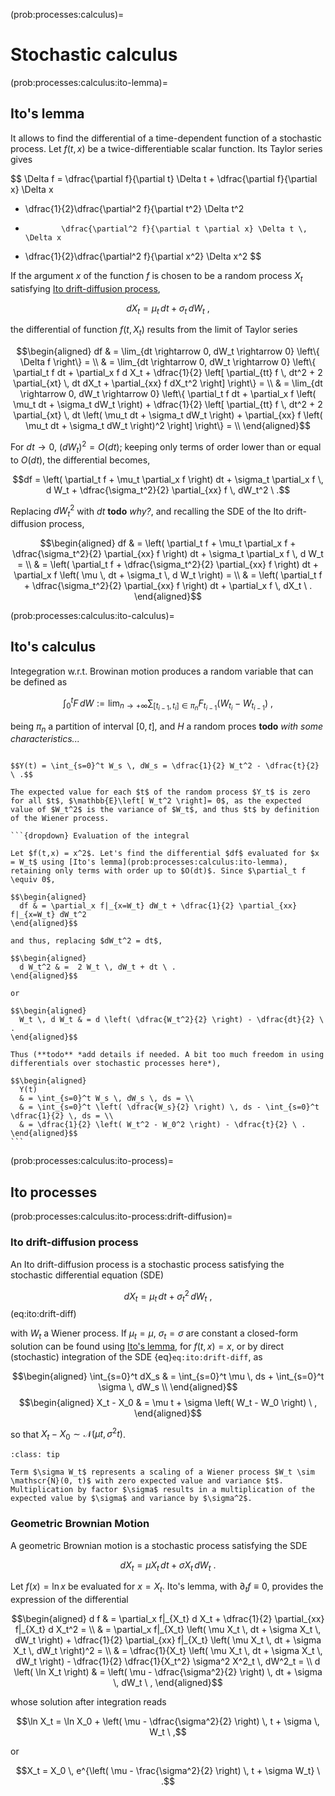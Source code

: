 (prob:processes:calculus)=
# Stochastic calculus

(prob:processes:calculus:ito-lemma)=
## Ito's lemma

It allows to find the differential of a time-dependent function of a stochastic process. Let $f(t,x)$ be a twice-differentiable scalar function. Its Taylor series gives

$$
\Delta f = \dfrac{\partial f}{\partial t} \Delta t + \dfrac{\partial f}{\partial x} \Delta x 
  + \dfrac{1}{2}\dfrac{\partial^2 f}{\partial t^2} \Delta t^2  
  +             \dfrac{\partial^2 f}{\partial t \partial x} \Delta t \, \Delta x  
  + \dfrac{1}{2}\dfrac{\partial^2 f}{\partial x^2} \Delta x^2 
$$

If the argument $x$ of the function $f$ is chosen to be a random process $X_t$ satisfying [Ito drift-diffusion process](prob:processes:calculus:ito-process:drift-diffusion),

$$d X_t = \mu_t \, dt + \sigma_t \, dW_t \ ,$$

the differential of function $f(t,X_t)$ results from the limit of Taylor series 

$$\begin{aligned}
  df
  & = \lim_{dt \rightarrow 0, dW_t \rightarrow 0} \left\{ \Delta f \right\} = \\
  & = \lim_{dt \rightarrow 0, dW_t \rightarrow 0} \left\{ \partial_t f dt + \partial_x f d X_t + \dfrac{1}{2} \left[ \partial_{tt} f \, dt^2 + 2 \partial_{xt} \, dt dX_t + \partial_{xx} f dX_t^2 \right] \right\} = \\
  & = \lim_{dt \rightarrow 0, dW_t \rightarrow 0} \left\{ \partial_t f dt + \partial_x f \left( \mu_t dt + \sigma_t dW_t \right) + \dfrac{1}{2} \left[ \partial_{tt} f \, dt^2 + 2 \partial_{xt} \, dt \left( \mu_t dt + \sigma_t dW_t \right) + \partial_{xx} f \left( \mu_t dt + \sigma_t dW_t \right)^2 \right] \right\} = \\
\end{aligned}$$

For $dt \rightarrow 0$, $\left(d W_t\right)^2 = O(dt)$; keeping only terms of order lower than or equal to $O(dt)$, the differential becomes,

$$df = \left( \partial_t f + \mu_t \partial_x f  \right) dt + \sigma_t \partial_x f \, d W_t + \dfrac{\sigma_t^2}{2} \partial_{xx} f \, dW_t^2 \ .$$

Replacing $dW_t^2$ with $d t$ **todo** *why?*, and recalling the SDE of the Ito drift-diffusion process,

$$\begin{aligned}
  df
  & = \left( \partial_t f + \mu_t \partial_x f + \dfrac{\sigma_t^2}{2} \partial_{xx} f \right) dt + \sigma_t \partial_x f \, d W_t = \\
  & = \left( \partial_t f +  \dfrac{\sigma_t^2}{2} \partial_{xx} f \right) dt + \partial_x f \left( \mu \, dt + \sigma_t \, d W_t \right) = \\
  & = \left( \partial_t f +  \dfrac{\sigma_t^2}{2} \partial_{xx} f \right) dt + \partial_x f \, dX_t \ .
\end{aligned}$$

(prob:processes:calculus:ito-calculus)=
## Ito's calculus

Integegration w.r.t. Browinan motion produces a random variable that can be defined as

$$\int_{0}^{t} F \, dW := \lim_{n \rightarrow +\infty} \sum_{[t_{i-1},t_i] \in \pi_n} F_{t_{i-1}} \left( W_{t_i} - W_{t_{i-1}} \right) \ ,$$

being $\pi_n$ a partition of interval $[0,t]$, and $H$ a random proces **todo** *with some characteristics...*

````{prf:example} Integral of a Brownian motion w.r.t. itself

$$Y(t) = \int_{s=0}^t W_s \, dW_s = \dfrac{1}{2} W_t^2 - \dfrac{t}{2} \ .$$

The expected value for each $t$ of the random process $Y_t$ is zero for all $t$, $\mathbb{E}\left[ W_t^2 \right]= 0$, as the expected value of $W_t^2$ is the variance of $W_t$, and thus $t$ by definition of the Wiener process.

```{dropdown} Evaluation of the integral

Let $f(t,x) = x^2$. Let's find the differential $df$ evaluated for $x = W_t$ using [Ito's lemma](prob:processes:calculus:ito-lemma), retaining only terms with order up to $O(dt)$. Since $\partial_t f \equiv 0$,

$$\begin{aligned}
  df & = \partial_x f|_{x=W_t} dW_t + \dfrac{1}{2} \partial_{xx} f|_{x=W_t} dW_t^2 
\end{aligned}$$

and thus, replacing $dW_t^2 = dt$,

$$\begin{aligned}
  d W_t^2 & =  2 W_t \, dW_t + dt \ .
\end{aligned}$$

or

$$\begin{aligned}
  W_t \, d W_t & = d \left( \dfrac{W_t^2}{2} \right) - \dfrac{dt}{2} \ .
\end{aligned}$$

Thus (**todo** *add details if needed. A bit too much freedom in using differentials over stochastic processes here*),

$$\begin{aligned}
  Y(t)
  & = \int_{s=0}^t W_s \, dW_s \, ds = \\
  & = \int_{s=0}^t \left( \dfrac{W_s}{2} \right) \, ds - \int_{s=0}^t \dfrac{1}{2} \, ds = \\
  & = \dfrac{1}{2} \left( W_t^2 - W_0^2 \right) - \dfrac{t}{2} \ .
\end{aligned}$$
```

````

(prob:processes:calculus:ito-process)=
## Ito processes

(prob:processes:calculus:ito-process:drift-diffusion)=
### Ito drift-diffusion process

An Ito drift-diffusion process is a stochastic process satisfying the stochastic differential equation (SDE)

$$dX_t = \mu_t \, dt + \sigma^2_t \, dW_t \ ,$$ (eq:ito:drift-diff)

with $W_t$ a Wiener process. If $\mu_t = \mu$, $\sigma_t = \sigma$ are constant a closed-form solution can be found using [Ito's lemma](prob:processes:calculus:ito-lemma), for $f(t,x) = x$, or by direct (stochastic) integration of the SDE {eq}`eq:ito:drift-diff`, as

$$\begin{aligned}
  \int_{s=0}^t dX_s & = \int_{s=0}^t \mu \, ds + \int_{s=0}^t \sigma \, dW_s \\
\end{aligned}$$
$$\begin{aligned}
  X_t - X_0 & = \mu t + \sigma \left( W_t - W_0 \right) \ ,
\end{aligned}$$

so that $X_t - X_0 \sim \mathscr{N}\left( \mu t, \sigma^2 t \right)$.

```{admonition} Scaling of a Wiener process
:class: tip

Term $\sigma W_t$ represents a scaling of a Wiener process $W_t \sim \mathscr{N}(0, t)$ with zero expected value and variance $t$. Multiplication by factor $\sigma$ results in a multiplication of the expected value by $\sigma$ and variance by $\sigma^2$.

```

### Geometric Brownian Motion

A geometric Brownian motion is a stochastic process satisfying the SDE

$$d X_t = \mu X_t \, dt + \sigma X_t \, dW_t \ .$$

Let $f(x) = \ln x$ be evaluated for $x = X_t$. Ito's lemma, with $\partial_t f \equiv 0$, provides the expression of the differential

$$\begin{aligned}
  d f
  & = \partial_x f|_{X_t} d X_t + \dfrac{1}{2} \partial_{xx} f|_{X_t} d X_t^2 = \\
  & = \partial_x f|_{X_t} \left( \mu X_t \, dt + \sigma X_t \, dW_t \right) + \dfrac{1}{2} \partial_{xx} f|_{X_t}  \left( \mu X_t \, dt + \sigma X_t \, dW_t \right)^2 = \\
  & = \dfrac{1}{X_t} \left( \mu X_t \, dt + \sigma X_t \, dW_t \right) - \dfrac{1}{2} \dfrac{1}{X_t^2} \sigma^2 X^2_t \, dW^2_t = \\
  d \left( \ln X_t \right) & = \left( \mu - \dfrac{\sigma^2}{2} \right) \, dt + \sigma \, dW_t \ ,
\end{aligned}$$

whose solution after integration reads

$$\ln X_t = \ln X_0 + \left( \mu - \dfrac{\sigma^2}{2} \right) \, t + \sigma \, W_t \ ,$$

or

$$X_t = X_0 \, e^{\left( \mu - \frac{\sigma^2}{2} \right) \, t + \sigma W_t} \ .$$
